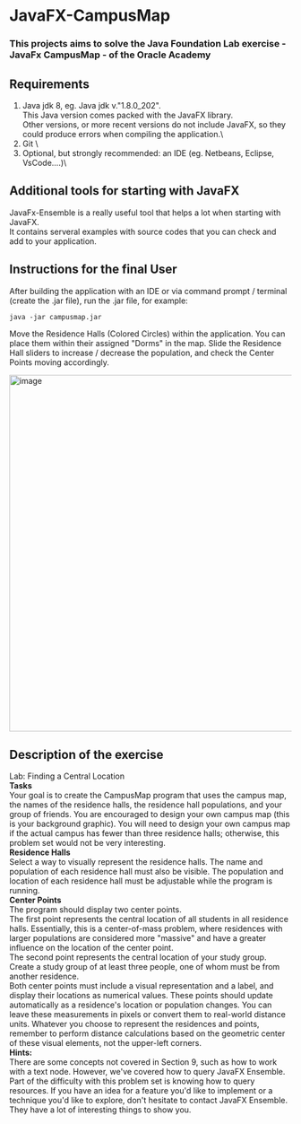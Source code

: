 # JavaFX-CampusMap
### This projects aims to solve the Java Foundation Lab exercise - JavaFx CampusMap - of the Oracle Academy

## Requirements
1)	Java jdk 8, eg.  Java jdk v."1.8.0_202".\
This Java version comes packed with the JavaFX library.\
Other versions, or more recent versions do not include JavaFX, so they could produce errors when compiling the application.\
2)	Git \
3)	Optional, but strongly recommended: an IDE (eg. Netbeans, Eclipse, VsCode….)\

## Additional tools for starting with JavaFX
JavaFx-Ensemble is a really useful tool that helps a lot when starting with JavaFX.\
It contains serveral examples with source codes that you can check and add to your application.

## Instructions for the final User
After building the application with an IDE or via command prompt / terminal (create the .jar file),
run the .jar file, for example:
```
java -jar campusmap.jar
```
Move the Residence Halls (Colored Circles) within the application. You can place them within their assigned "Dorms" in the map. 
Slide the Residence Hall sliders to increase / decrease the population, and check the Center Points moving accordingly.

<img width="1002" height="636" alt="image" src="https://github.com/user-attachments/assets/6c748a35-5c77-43a3-bb7b-a10cf4f6084c" />

## Description of the exercise
Lab: Finding a Central Location\
**Tasks**\
Your goal is to create the CampusMap program that uses the campus map, the names of the residence halls, the residence hall populations, and your group of friends. You are encouraged to design your own campus map (this is your background graphic). You will need to design your own campus map if the actual campus has fewer than three residence halls; otherwise, this problem set would not be very interesting.\
**Residence Halls**\
Select a way to visually represent the residence halls. The name and population of each residence hall must also be visible. The population and location of each residence hall must be adjustable while the program is running.\
**Center Points**\
The program should display two center points.\
The first point represents the central location of all students in all residence halls. Essentially, this is a center-of-mass problem, where residences with larger populations are considered more "massive" and have a greater influence on the location of the center point.\
The second point represents the central location of your study group. Create a study group of at least three people, one of whom must be from another residence.\
Both center points must include a visual representation and a label, and display their locations as numerical values. These points should update automatically as a residence's location or population changes. You can leave these measurements in pixels or convert them to real-world distance units.
Whatever you choose to represent the residences and points, remember to perform distance calculations based on the geometric center of these visual elements, not the upper-left corners.\
**Hints:**\
There are some concepts not covered in Section 9, such as how to work with a text node. However, we've covered how to query JavaFX Ensemble. Part of the difficulty with this problem set is knowing how to query resources. If you have an idea for a feature you'd like to implement or a technique you'd like to explore, don't hesitate to contact JavaFX Ensemble. They have a lot of interesting things to show you.
